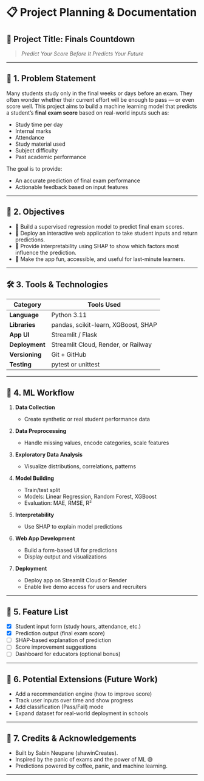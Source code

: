 # 📋 Project Planning & Documentation

## 🎯 Project Title: **Finals Countdown**
> _Predict Your Score Before It Predicts Your Future_

---

## 🧩 1. Problem Statement

Many students study only in the final weeks or days before an exam. They often wonder whether their current effort will be enough to pass — or even score well. This project aims to build a machine learning model that predicts a student’s **final exam score** based on real-world inputs such as:

- Study time per day  
- Internal marks  
- Attendance  
- Study material used  
- Subject difficulty  
- Past academic performance

The goal is to provide:
- An accurate prediction of final exam performance
- Actionable feedback based on input features

---

## 🧠 2. Objectives

- 📌 Build a supervised regression model to predict final exam scores.
- 📌 Deploy an interactive web application to take student inputs and return predictions.
- 📌 Provide interpretability using SHAP to show which factors most influence the prediction.
- 📌 Make the app fun, accessible, and useful for last-minute learners.

---

## 🛠️ 3. Tools & Technologies

| Category       | Tools Used                            |
|----------------|----------------------------------------|
| **Language**   | Python 3.11                            |
| **Libraries**  | pandas, scikit-learn, XGBoost, SHAP    |
| **App UI**     | Streamlit / Flask                      |
| **Deployment** | Streamlit Cloud, Render, or Railway    |
| **Versioning** | Git + GitHub                           |
| **Testing**    | pytest or unittest                     |

---

## 🧪 4. ML Workflow

1. **Data Collection**  
   - Create synthetic or real student performance data

2. **Data Preprocessing**  
   - Handle missing values, encode categories, scale features

3. **Exploratory Data Analysis**  
   - Visualize distributions, correlations, patterns

4. **Model Building**  
   - Train/test split  
   - Models: Linear Regression, Random Forest, XGBoost  
   - Evaluation: MAE, RMSE, R²

5. **Interpretability**  
   - Use SHAP to explain model predictions

6. **Web App Development**  
   - Build a form-based UI for predictions  
   - Display output and visualizations

7. **Deployment**  
   - Deploy app on Streamlit Cloud or Render  
   - Enable live demo access for users and recruiters

---

## 🧰 5. Feature List

- [x] Student input form (study hours, attendance, etc.)
- [x] Prediction output (final exam score)
- [ ] SHAP-based explanation of prediction
- [ ] Score improvement suggestions
- [ ] Dashboard for educators (optional bonus)

---

## 📌 6. Potential Extensions (Future Work)

- Add a recommendation engine (how to improve score)
- Track user inputs over time and show progress
- Add classification (Pass/Fail) mode
- Expand dataset for real-world deployment in schools

---

## 💬 7. Credits & Acknowledgements

- Built by Sabin Neupane (shawinCreates).  
- Inspired by the panic of exams and the power of ML 😅  
- Predictions powered by coffee, panic, and machine learning.

---
